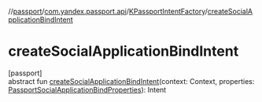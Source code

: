 //[passport](../../../index.md)/[com.yandex.passport.api](../index.md)/[KPassportIntentFactory](index.md)/[createSocialApplicationBindIntent](create-social-application-bind-intent.md)

# createSocialApplicationBindIntent

[passport]\
abstract fun [createSocialApplicationBindIntent](create-social-application-bind-intent.md)(context: Context, properties: [PassportSocialApplicationBindProperties](../-passport-social-application-bind-properties/index.md)): Intent
